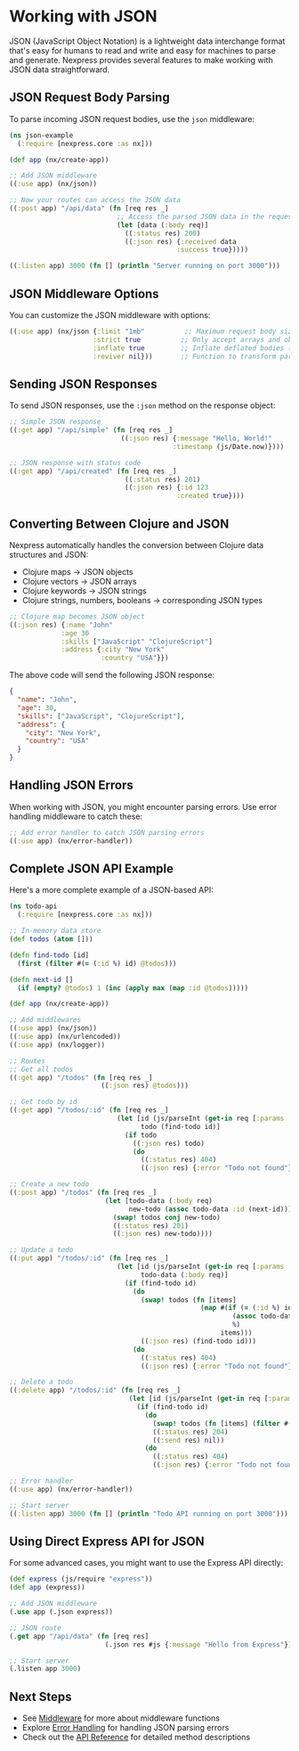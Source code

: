 # Working with JSON

JSON (JavaScript Object Notation) is a lightweight data interchange format that's easy for humans to read and write and easy for machines to parse and generate. Nexpress provides several features to make working with JSON data straightforward.

## JSON Request Body Parsing

To parse incoming JSON request bodies, use the `json` middleware:

```clojure
(ns json-example
  (:require [nexpress.core :as nx]))

(def app (nx/create-app))

;; Add JSON middleware
((:use app) (nx/json))

;; Now your routes can access the JSON data
((:post app) "/api/data" (fn [req res _]
                           ;; Access the parsed JSON data in the request body
                           (let [data (:body req)]
                             ((:status res) 200)
                             ((:json res) {:received data
                                          :success true}))))

((:listen app) 3000 (fn [] (println "Server running on port 3000")))
```

## JSON Middleware Options

You can customize the JSON middleware with options:

```clojure
((:use app) (nx/json {:limit "1mb"          ;; Maximum request body size (default: "100kb")
                     :strict true          ;; Only accept arrays and objects (default: true)
                     :inflate true         ;; Inflate deflated bodies (default: true)
                     :reviver nil}))       ;; Function to transform parsed values
```

## Sending JSON Responses

To send JSON responses, use the `:json` method on the response object:

```clojure
;; Simple JSON response
((:get app) "/api/simple" (fn [req res _]
                            ((:json res) {:message "Hello, World!"
                                         :timestamp (js/Date.now)})))

;; JSON response with status code
((:get app) "/api/created" (fn [req res _]
                             ((:status res) 201)
                             ((:json res) {:id 123
                                          :created true})))
```

## Converting Between Clojure and JSON

Nexpress automatically handles the conversion between Clojure data structures and JSON:

- Clojure maps → JSON objects
- Clojure vectors → JSON arrays
- Clojure keywords → JSON strings
- Clojure strings, numbers, booleans → corresponding JSON types

```clojure
;; Clojure map becomes JSON object
((:json res) {:name "John"
             :age 30
             :skills ["JavaScript" "ClojureScript"]
             :address {:city "New York"
                       :country "USA"}})
```

The above code will send the following JSON response:

```json
{
  "name": "John",
  "age": 30,
  "skills": ["JavaScript", "ClojureScript"],
  "address": {
    "city": "New York",
    "country": "USA"
  }
}
```

## Handling JSON Errors

When working with JSON, you might encounter parsing errors. Use error handling middleware to catch these:

```clojure
;; Add error handler to catch JSON parsing errors
((:use app) (nx/error-handler))
```

## Complete JSON API Example

Here's a more complete example of a JSON-based API:

```clojure
(ns todo-api
  (:require [nexpress.core :as nx]))

;; In-memory data store
(def todos (atom []))

(defn find-todo [id]
  (first (filter #(= (:id %) id) @todos)))

(defn next-id []
  (if (empty? @todos) 1 (inc (apply max (map :id @todos)))))

(def app (nx/create-app))

;; Add middlewares
((:use app) (nx/json))
((:use app) (nx/urlencoded))
((:use app) (nx/logger))

;; Routes
;; Get all todos
((:get app) "/todos" (fn [req res _]
                       ((:json res) @todos)))

;; Get todo by id
((:get app) "/todos/:id" (fn [req res _]
                           (let [id (js/parseInt (get-in req [:params :id]))
                                 todo (find-todo id)]
                             (if todo
                               ((:json res) todo)
                               (do
                                 ((:status res) 404)
                                 ((:json res) {:error "Todo not found"}))))))

;; Create a new todo
((:post app) "/todos" (fn [req res _]
                        (let [todo-data (:body req)
                              new-todo (assoc todo-data :id (next-id))]
                          (swap! todos conj new-todo)
                          ((:status res) 201)
                          ((:json res) new-todo))))

;; Update a todo
((:put app) "/todos/:id" (fn [req res _]
                           (let [id (js/parseInt (get-in req [:params :id]))
                                 todo-data (:body req)]
                             (if (find-todo id)
                               (do
                                 (swap! todos (fn [items]
                                                (map #(if (= (:id %) id)
                                                        (assoc todo-data :id id)
                                                        %)
                                                     items)))
                                 ((:json res) (find-todo id)))
                               (do
                                 ((:status res) 404)
                                 ((:json res) {:error "Todo not found"}))))))

;; Delete a todo
((:delete app) "/todos/:id" (fn [req res _]
                              (let [id (js/parseInt (get-in req [:params :id]))]
                                (if (find-todo id)
                                  (do
                                    (swap! todos (fn [items] (filter #(not= (:id %) id) items)))
                                    ((:status res) 204)
                                    ((:send res) nil))
                                  (do
                                    ((:status res) 404)
                                    ((:json res) {:error "Todo not found"}))))))

;; Error handler
((:use app) (nx/error-handler))

;; Start server
((:listen app) 3000 (fn [] (println "Todo API running on port 3000")))
```

## Using Direct Express API for JSON

For some advanced cases, you might want to use the Express API directly:

```clojure
(def express (js/require "express"))
(def app (express))

;; Add JSON middleware
(.use app (.json express))

;; JSON route
(.get app "/api/data" (fn [req res]
                        (.json res #js {:message "Hello from Express"})))

;; Start server
(.listen app 3000)
```

## Next Steps

- See [Middleware](middleware.md) for more about middleware functions
- Explore [Error Handling](error-handling.md) for handling JSON parsing errors
- Check out the [API Reference](../api-reference/README.md) for detailed method descriptions
